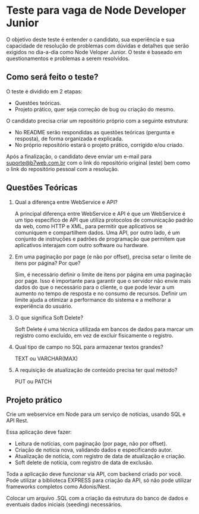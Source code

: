# Teste para vaga de Node Developer Junior

O objetivo deste teste é entender o candidato, sua experiência e sua capacidade de resolução de problemas com dúvidas e detalhes que serão exigidos no dia-a-dia como Node Veloper Junior. O teste é baseado em questionamentos e problemas a serem resolvidos.

## Como será feito o teste?

O teste é dividido em 2 etapas:

- Questões teóricas.
- Projeto prático, quer seja correção de bug ou criação do mesmo.
  
O candidato precisa criar um repositório próprio com a seguinte estrutura:

- No README serão respondidas as questões teóricas (pergunta e resposta), de forma organizada e explicada.
- No próprio repositório estará o projeto prático, corrigido e/ou criado.
  
Após a finalização, o candidato deve enviar um e-mail para [suporte@b7web.com.br](suporte@b7web.com.br) com o link do repositório original (este) bem como o link do repositório pessoal com a resolução.

## Questões Teóricas

1. Qual a diferença entre WebService e API?

   A principal diferença entre WebService e API é que um WebService é um tipo específico de API que utiliza protocolos de comunicação padrão da web, como HTTP e XML, para permitir que aplicativos se comuniquem e compartilhem dados. Uma API, por outro lado, é um conjunto de instruções e padrões de programação que permitem que aplicativos interajam com outro software ou hardware.

2. Em uma paginação por page (e não por offset), precisa setar o limite de itens por página? Por que?

   Sim, é necessário definir o limite de itens por página em uma paginação por page. Isso é importante para garantir que o servidor não envie mais dados do que o necessário para o cliente, o que pode levar a um aumento no tempo de resposta e no consumo de recursos. Definir um limite ajuda a otimizar a performance do sistema e a melhorar a experiência do usuário.

3. O que significa Soft Delete?

   Soft Delete é uma técnica utilizada em bancos de dados para marcar um registro como excluído, em vez de excluir fisicamente o registro.

4. Qual tipo de campo no SQL para armazenar textos grandes?

   TEXT ou VARCHAR(MAX)

5. A requisição de atualização de conteúdo precisa ter qual método?

   PUT ou PATCH
  
## Projeto prático

Crie um webservice em Node para um serviço de notícias, usando SQL e API Rest.

Essa aplicação deve fazer:

- Leitura de notícias, com paginação (por page, não por offset).
- Criação de notícia nova, validando dados e especificando autor.
- Atualização de notícia, com registro de data de atualização e criação.
- Soft delete de notícia, com registro de data de exclusão.
  
Toda a aplicação deve funcionar via API, com backend criado por você. Pode utilizar a biblioteca EXPRESS para criação da API, só não pode utilizar frameworks completos como Adonis/Nest.

Colocar um arquivo .SQL com a criação da estrutura do banco de dados e eventuais dados iniciais (seeding) necessários.
